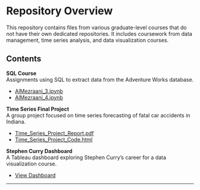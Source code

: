 # Repository Overview

This repository contains files from various graduate-level courses that do not have their own dedicated repositories. It includes coursework from data management, time series analysis, and data visualization courses.

## Contents

**SQL Course**  
Assignments using SQL to extract data from the Adventure Works database.

- [AlMezraani_3.ipynb](./SQL_Course/AlMezraani_3.ipynb)
- [AlMezraani_4.ipynb](./SQL_Course/AlMezraani_4.ipynb)

**Time Series Final Project**  
A group project focused on time series forecasting of fatal car accidents in Indiana.

- [Time_Series_Project_Report.pdf](./Time_Series_Final_Project/Time_Series_Project_Report.pdf)
- [Time_Series_Project_Code.html](./Time_Series_Final_Project/Time_Series_Project_Code.html)

**Stephen Curry Dashboard**  
A Tableau dashboard exploring Stephen Curry’s career for a data visualization course.

- [View Dashboard](https://public.tableau.com/views/CurryDashboard_AlMezraani_Aziz/Steph)


---
